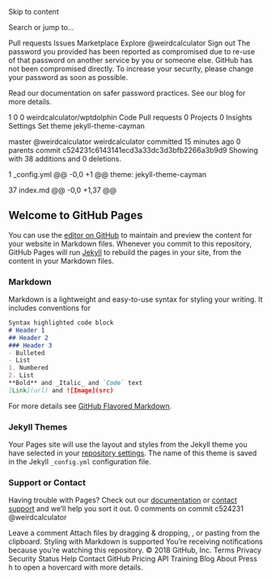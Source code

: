 Skip to content
 
Search or jump to…

Pull requests
Issues
Marketplace
Explore
 @weirdcalculator Sign out
 The password you provided has been reported as compromised due to re-use of that password on another service by you or someone else. GitHub has not been compromised directly. To increase your security, please change your password as soon as possible.

Read our documentation on safer password practices. See our blog for more details.

1
0 0 weirdcalculator/wptdolphin
 Code  Pull requests 0  Projects 0  Insights  Settings
Set theme jekyll-theme-cayman

 master
@weirdcalculator
weirdcalculator committed 15 minutes ago
0 parents commit c524231c6143141ecd3a33dc3d3bfb2266a3b9d9
Showing  with 38 additions and 0 deletions.
 
1  _config.yml
@@ -0,0 +1 @@
theme: jekyll-theme-cayman 
  
37  index.md
@@ -0,0 +1,37 @@
## Welcome to GitHub Pages
 You can use the [editor on GitHub](https://github.com/weirdcalculator/wptdolphin/edit/master/index.md) to maintain and preview the content for your website in Markdown files.
 Whenever you commit to this repository, GitHub Pages will run [Jekyll](https://jekyllrb.com/) to rebuild the pages in your site, from the content in your Markdown files.
 ### Markdown
 Markdown is a lightweight and easy-to-use syntax for styling your writing. It includes conventions for
 ```markdown
Syntax highlighted code block
 # Header 1
## Header 2
### Header 3
 - Bulleted
- List
 1. Numbered
2. List
 **Bold** and _Italic_ and `Code` text
 [Link](url) and ![Image](src)
```
 For more details see [GitHub Flavored Markdown](https://guides.github.com/features/mastering-markdown/).
 ### Jekyll Themes
 Your Pages site will use the layout and styles from the Jekyll theme you have selected in your [repository settings](https://github.com/weirdcalculator/wptdolphin/settings). The name of this theme is saved in the Jekyll `_config.yml` configuration file.
 ### Support or Contact
 Having trouble with Pages? Check out our [documentation](https://help.github.com/categories/github-pages-basics/) or [contact support](https://github.com/contact) and we’ll help you sort it out.
0 comments on commit c524231
@weirdcalculator
   
 
 
 
Leave a comment
Attach files by dragging & dropping, , or pasting from the clipboard.  Styling with Markdown is supported
  You’re receiving notifications because you’re watching this repository.
© 2018 GitHub, Inc.
Terms
Privacy
Security
Status
Help
Contact GitHub
Pricing
API
Training
Blog
About
Press h to open a hovercard with more details.
